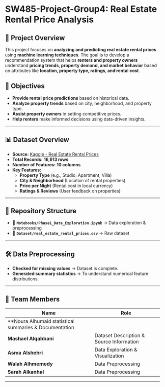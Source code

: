 # **SW485-Project-Group4: Real Estate Rental Price Analysis**

## **📌 Project Overview**
This project focuses on **analyzing and predicting real estate rental prices** using **machine learning techniques**. The goal is to develop a recommendation system that helps **renters and property owners** understand **pricing trends, property demand, and market behavior** based on attributes like **location, property type, ratings, and rental cost**.

## **🎯 Objectives**
- **Provide rental price predictions** based on historical data.
- **Analyze property trends** based on city, neighborhood, and property type.
- **Assist property owners** in setting competitive prices.
- **Help renters** make informed decisions using data-driven insights.

---

## **📊 Dataset Overview**
- **Source:** [Kaggle - Real Estate Rental Prices](https://www.kaggle.com/datasets/mouathalmansour/real-estate-rental-prices)
- **Total Records:** **16,913 rows**
- **Number of Features:** **10 columns**
- **Key Features:**
  - **Property Type** (e.g., Studio, Apartment, Villa)
  - **City & Neighborhood** (Location of rental properties)
  - **Price per Night** (Rental cost in local currency)
  - **Ratings & Reviews** (User feedback on properties)

---

## **📁 Repository Structure**
- 📂 **`Notebooks/Phase1_Data_Exploration.ipynb`** → Data exploration & preprocessing
- 📂 **`Dataset/real_estate_rental_prices.csv`** → Raw dataset

---

## **🛠️ Data Preprocessing**
- **Checked for missing values** → Dataset is complete.
- **Generated summary statistics** → To understand numerical feature distributions.


---

## **👥 Team Members**
| Name | Role |
|------|------|
| **Noura Alhumaid statistical summaries & Documentation |
| **Mashael Alqabbani** | Dataset Description & Source Information |
| **Asma Alshehri** | Data Exploration & Visualization |
| **Walah Alhmemedy** | Data Preprocessing |
| **Sarah Alkanhal** | Data Preprocessing |

---
